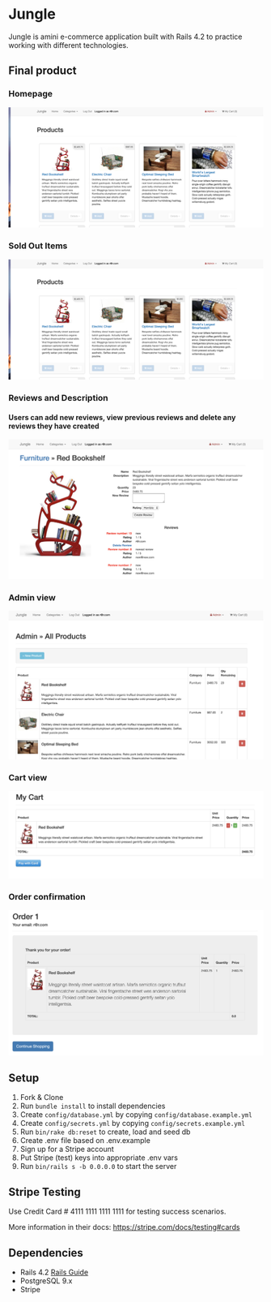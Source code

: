 # Jungle

Jungle is amini e-commerce application built with Rails 4.2 to practice working with different technologies.

## Final product

### Homepage

!['Screenshot of homepage'](https://github.com/ronan-f/jungle-rails/blob/master/docs/Screen%20Shot%202019-04-19%20at%205.35.08%20PM.png?raw=true)

### Sold Out Items

!['Sold out'](https://github.com/ronan-f/jungle-rails/blob/master/docs/Screen%20Shot%202019-04-19%20at%205.35.08%20PM.png?raw=true)

### Reviews and Description

#### Users can add new reviews, view previous reviews and delete any reviews they have created

!['Reviews'](https://github.com/ronan-f/jungle-rails/blob/master/docs/Screen%20Shot%202019-04-19%20at%205.35.34%20PM.png?raw=true)

### Admin view

!['Admin'](https://github.com/ronan-f/jungle-rails/blob/master/docs/Screen%20Shot%202019-04-19%20at%205.35.48%20PM.png?raw=true)

### Cart view

!['Cart view'](https://github.com/ronan-f/jungle-rails/blob/master/docs/Screen%20Shot%202019-04-19%20at%205.36.06%20PM.png?raw=true)

### Order confirmation

!['Order confimation'](https://github.com/ronan-f/jungle-rails/blob/master/docs/Screen%20Shot%202019-04-19%20at%205.36.29%20PM.png?raw=true)


## Setup

1. Fork & Clone
2. Run `bundle install` to install dependencies
3. Create `config/database.yml` by copying `config/database.example.yml`
4. Create `config/secrets.yml` by copying `config/secrets.example.yml`
5. Run `bin/rake db:reset` to create, load and seed db
6. Create .env file based on .env.example
7. Sign up for a Stripe account
8. Put Stripe (test) keys into appropriate .env vars
9. Run `bin/rails s -b 0.0.0.0` to start the server

## Stripe Testing

Use Credit Card # 4111 1111 1111 1111 for testing success scenarios.

More information in their docs: <https://stripe.com/docs/testing#cards>

## Dependencies

* Rails 4.2 [Rails Guide](http://guides.rubyonrails.org/v4.2/)
* PostgreSQL 9.x
* Stripe
